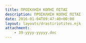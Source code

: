 ```yaml
---
title: ΠΡΟΣΚΛΗΣΗ ΚΟΠΗΣ ΠΙΤΑΣ
description: ΠΡΟΣΚΛΗΣΗ ΚΟΠΗΣ ΠΙΤΑΣ
date: 2016-01-04T09:47:40+00:00
layout: layouts/drastiriotites.njk
attachment:
    - 39-yyyy-yyyyy.doc
---
```


<!-- excerpt -->

